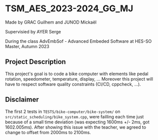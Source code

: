 # TSM_AES_2023-2024_GG_MJ

Made by GRAC Guilhem and JUNOD Mickaël

Supervisied by AYER Serge

During the class AdvEmbSof - Advanced Embeded Software at HES-SO Master, Autumn 2023

## Project Description

This project's goal is to code a bike computer with elements like pedal rotation, speedometer, temperature, display, ...
Moreover this project will have to respect software quality constraints (CI/CD, cppcheck, ...).

## Disclaimer

The first 2 tests in `TESTS/bike-computer/bike-system/` on `src/static_scheduling/bike_system.cpp`, were failling each time just because of a small time deviation (was expecting 1600ms +/- 2ms, got 1602.005ms).
After showing this issue with the teacher, we agreed to change to offset from 2000ms to 2100ms.
